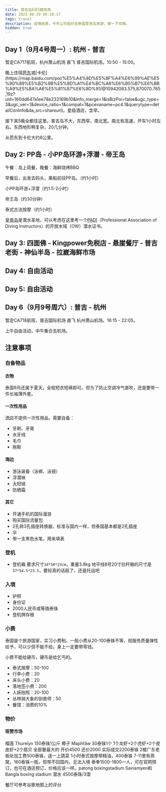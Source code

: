 ```yaml
---
title: 普吉岛6天5晚旅游
date: 2023-08-29 09:18:17
tags: travel
description: 疫情结束，今年公司组织去泰国普吉岛旅游，做一下攻略。
hidden: true
---
```

## Day 1（9月4号周一）: 杭州 - 普吉

暂定CA717航班，杭州萧山机场 直飞 普吉国际机场。10:50 - 15:00。

晚上住宿[芭东](https://map.baidu.com/search/%E8%8A%AD%E4%B8%9C%E5%8C%BA/@10943011.125,876027,19z?querytype=s&da_src=shareurl&wd=%E8%8A%AD%E4%B8%9C%E5%8C%BA&c=20553&src=0&wd2=%E6%99%AE%E5%90%89&pn=0&sug=1&l=19&b=(10942732.135,875547.57;10943688.135,876030.57)&from=webmap&biz_forward=%7B%22scaler%22:1,%22styles%22:%22pl%22%7D&sug_forward=9977073ab10d0c73028972e7&device_ratio=1)或[卡伦](https://map.baidu.com/poi/%E5%A4%8D%E5%8F%A4%E6%99%AE%E5%90%89%E5%B2%9B%E5%8D%A1%E4%BC%A6%E6%B5%B7%E6%BB%A9%E5%BA%A6%E5%81%87%E6%9D%91/@10942083.575,870070.765,19z?uid=160dd647a1ee78e232169b10&info_merge=1&isBizPoi=false&ugc_type=3&ugc_ver=1&device_ratio=1&compat=1&pcevaname=pc4.1&querytype=detailConInfo&da_src=shareurl)。星级酒店，含早。

接下来5晚全都住这里。普吉岛不大，东西窄，南北宽。南北有高速，开车1小时左右。东西地形稍复杂，20几分钟。

从芭东到卡伦大约8公里。

## Day 2: PP岛 - 小PP岛环游+浮潜 - 帝王岛

午餐：岛上简餐，晚餐：海鲜烧烤BBQ

早餐后，出发去码头，乘船前往PP岛。（约1小时）

小PP岛环游+浮潜（约1.5-2小时）

帝王岛（约30分钟）

泰式古法按摩（约1小时）

[皇帝岛](https://www.mafengwo.cn/poi/15054.html)是潜水圣地，可以考虑在这里考一个[PADI](https://www.padi.com/zh-hans/diving-in/phuket/)（Professional Association of Diving Instructors）的开放水域（OW）潜水证书。

## Day 3: 四面佛 - Kingpower免税店 - 悬崖餐厅 - 普吉老街 - 神仙半岛 - 拉崴海鲜市场

## Day 4: 自由活动

## Day 5: 自由活动

## Day 6（9月9号周六）: 普吉 - 杭州

暂定CA718航班，普吉国际机场 直飞 杭州萧山机场。16:15 - 22:05。

上午自由活动，中午集合去机场。

## 注意事项

### 自备物品

#### 衣物

泰国9月还属于夏天，全程短衣短裤即可。但为了防止空调冷气直吹，还是要带一件长袖薄外套。

#### 一次性用品

洒店不提供一次性用品，需要自备：
- 牙刷、牙膏
- 水牙线
- 毛巾
- 拖鞋

#### 海边
- 游泳装备（泳裤、泳镜）
- 浮潜袜
- 太阳镜
- 防晒霜

#### 其它
- 开通手机的国际漫游
- 购买国际流量包
- 2孔转3孔插座转换器，标准与国内一样，但泰国基本都是2孔插座
- 伞
- 带一支黑色水笔，用来填表

### 登机

- 登机箱 要求尺寸`34*50*23cm`，重量3.8kg
地平线8号20寸拉杆箱的尺寸是`37*54.5*23.5`，要较真的话超了，还是托运吧

### 入境

- 护照
- 身份证
- 2000人民币或等值泰铢
- 登机牌存根

### 小费

泰国是个旅游国家，实习小费制。一般小费从20-100泰铢不等，视服务质量弹性给予，可以少但不能不给。身上一定要带零钱。

小费不能给硬币，硬币是给乞丐的。

- 泰式按摩：50-100
- 行李小费：20
- 床头小费：20
- 落地签小费：200
- 人妖拍照：20-100
- 丛林骑大象的驯兽师：50
- 餐馆：消费的10%

### 物价

#### 班赞市场

榴莲 Thureīyn 150泰铢1公斤
椰子 Maphr̂āw 30泰铢1个
1个龙虾+2个虎虾+2个皮皮虾+2个扇贝 全部要最大的 开价4500 还价2000 实际成交2200泰铢
2楼广东老板处加工费500泰铢，送一上蔬菜
1小时泰式按摩带精油，400泰铢
7-11里有燕窝，160泰铢一瓶，但带不回国内，无法入境
泰拳1500-1800一人，可在官网预订，也可在酒店预订，价格应该一样。patong boxingstadium Sainamyen和 Bangla boxing stadium
潜水 4500泰珠/3潜

餐厅可参考谷歌地图上的评分
